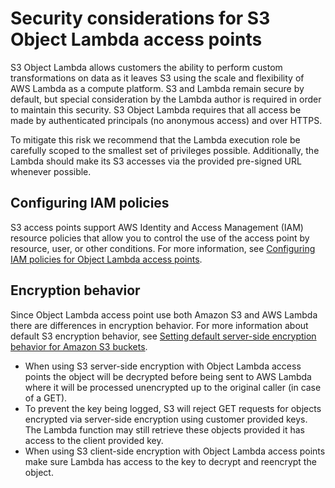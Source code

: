 # Security considerations for S3 Object Lambda access points<a name="olap-security"></a>

S3 Object Lambda allows customers the ability to perform custom transformations on data as it leaves S3 using the scale and flexibility of AWS Lambda as a compute platform\. S3 and Lambda remain secure by default, but special consideration by the Lambda author is required in order to maintain this security\. S3 Object Lambda requires that all access be made by authenticated principals \(no anonymous access\) and over HTTPS\.

To mitigate this risk we recommend that the Lambda execution role be carefully scoped to the smallest set of privileges possible\. Additionally, the Lambda should make its S3 accesses via the provided pre\-signed URL whenever possible\.

## Configuring IAM policies<a name="olap-iam-policies"></a>

S3 access points support AWS Identity and Access Management \(IAM\) resource policies that allow you to control the use of the access point by resource, user, or other conditions\. For more information, see [Configuring IAM policies for Object Lambda access points](olap-policies.md)\.

## Encryption behavior<a name="olap-encryption"></a>

Since Object Lambda access point use both Amazon S3 and AWS Lambda there are differences in encryption behavior\. For more information about default S3 encryption behavior, see [ Setting default server\-side encryption behavior for Amazon S3 buckets](bucket-encryption.md)\.
+ When using S3 server\-side encryption with Object Lambda access points the object will be decrypted before being sent to AWS Lambda where it will be processed unencrypted up to the original caller \(in case of a GET\)\.
+ To prevent the key being logged, S3 will reject GET requests for objects encrypted via server\-side encryption using customer provided keys\. The Lambda function may still retrieve these objects provided it has access to the client provided key\.
+ When using S3 client\-side encryption with Object Lambda access points make sure Lambda has access to the key to decrypt and reencrypt the object\.